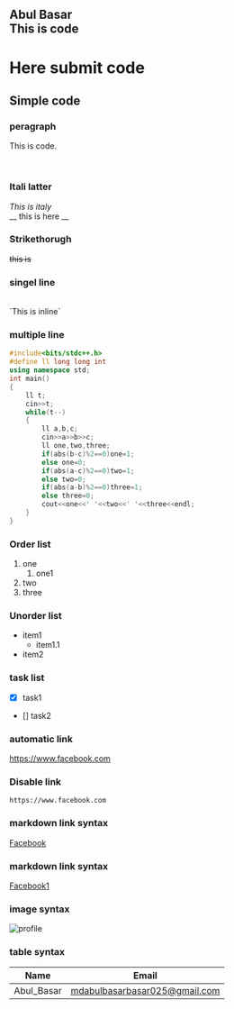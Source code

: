  <!--markdown tutorial-->
Abul Basar  
This is code
---

# Here submit code
## Simple code 

### peragraph 

<p>This is code.</p>
<br/>

### Itali latter 
<i>This is italy</i><br/>
__ this is here __
<br/>

### Strikethorugh 
~~this is~~ 
### singel line  
<br/>
`This is inline`  

<br/>

### multiple line 
```c++
#include<bits/stdc++.h>
#define ll long long int
using namespace std;
int main()
{
    ll t;
    cin>>t;
    while(t--)
    {
        ll a,b,c;
        cin>>a>>b>>c;
        ll one,two,three;
        if(abs(b-c)%2==0)one=1;
        else one=0;
        if(abs(a-c)%2==0)two=1;
        else two=0;
        if(abs(a-b)%2==0)three=1;
        else three=0;
        cout<<one<<' '<<two<<' '<<three<<endl;
    }
}

```
### Order list  
1. one      
      1. one1
2. two    
3. three

### Unorder list  
- item1  
   - item1.1
- item2

### task list

- [x] task1
- [] task2

### automatic link  
https://www.facebook.com


### Disable link  
`https://www.facebook.com`

### markdown link syntax   
[Facebook](https://www.facebook.com)

### markdown link syntax   
[Facebook1](Facebooklink)

### image syntax  

![profile](./image/we.jpg)

<!-- all link is here -->
[Facebooklink]: (https://www.facebook.com)  

### table syntax  
| Name | Email |  
| ----- | ----- |
| Abul_Basar| mdabulbasarbasar025@gmail.com |
